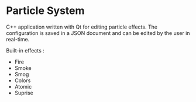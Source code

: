 # Particle System
C++ application written with Qt for editing particle effects.
The configuration is saved in a JSON document and can be edited by the user in real-time.

Built-in effects :
* Fire
* Smoke
* Smog
* Colors
* Atomic
* Suprise
